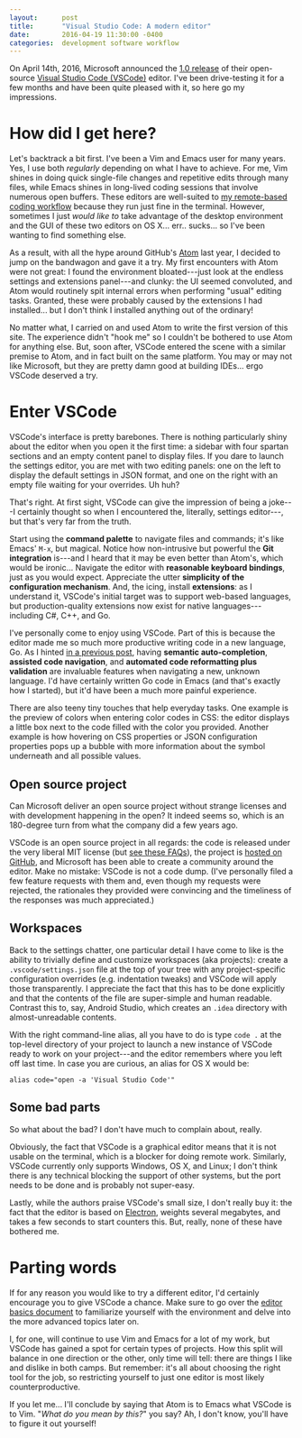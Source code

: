 ```yaml
---
layout:      post
title:       "Visual Studio Code: A modern editor"
date:        2016-04-19 11:30:00 -0400
categories:  development software workflow
---
```


On April 14th, 2016, Microsoft announced the [1.0 release](http://code.visualstudio.com/blogs/2016/04/14/vscode-1.0) of their open-source [Visual Studio Code (VSCode)](http://code.visualstudio.com) editor. I've been drive-testing it for a few months and have been quite pleased with it, so here go my impressions.

# How did I get here?

Let's backtrack a bit first. I've been a Vim and Emacs user for many years. Yes, I use both *regularly* depending on what I have to achieve. For me, Vim shines in doing quick single-file changes and repetitive edits through many files, while Emacs shines in long-lived coding sessions that involve numerous open buffers. These editors are well-suited to [my remote-based coding workflow](/blog/2015/09/07/my-coding-workflow.html) because they run just fine in the terminal. However, sometimes I just *would like to* take advantage of the desktop environment and the GUI of these two editors on OS X... err.. sucks... so I've been wanting to find something else.

As a result, with all the hype around GitHub's [Atom](http://atom.io/) last year, I decided to jump on the bandwagon and gave it a try. My first encounters with Atom were not great: I found the environment bloated---just look at the endless settings and extensions panel---and clunky: the UI seemed convoluted, and Atom would routinely spit internal errors when performing "usual" editing tasks. Granted, these were probably caused by the extensions I had installed... but I don't think I installed anything out of the ordinary!

No matter what, I carried on and used Atom to write the first version of this site. The experience didn't "hook me" so I couldn't be bothered to use Atom for anything else. But, soon after, VSCode entered the scene with a similar premise to Atom, and in fact built on the same platform. You may or may not like Microsoft, but they are pretty damn good at building IDEs... ergo VSCode deserved a try.

# Enter VSCode

VSCode's interface is pretty barebones. There is nothing particularly shiny about the editor when you open it the first time: a sidebar with four spartan sections and an empty content panel to display files. If you dare to launch the settings editor, you are met with two editing panels: one on the left to display the default settings in JSON format, and one on the right with an empty file waiting for your overrides. Uh huh?

That's right. At first sight, VSCode can give the impression of being a joke---I certainly thought so when I encountered the, literally, settings editor---, but that's very far from the truth. 

Start using the **command palette** to navigate files and commands; it's like Emacs' `M-x`, but magical. Notice how non-intrusive but powerful the **Git integration** is---and I heard that it may be even better than Atom's, which would be ironic... Navigate the editor with **reasonable keyboard bindings**, just as you would expect. Appreciate the utter **simplicity of the configuration mechanism**. And, the icing, install **extensions**: as I understand it, VSCode's initial target was to support web-based languages, but production-quality extensions now exist for native languages---including C#, C++, and Go.

I've personally come to enjoy using VSCode. Part of this is because the editor made me so much more productive writing code in a new language, Go. As I hinted [in a previous post](/blog/2016/03/22/golang-review.html#a-note-on-visual-studio-code), having **semantic auto-completion**, **assisted code navigation**, and **automated code reformatting plus validation** are invaluable features when navigating a new, unknown language. I'd have certainly written Go code in Emacs (and that's exactly how I started), but it'd have been a much more painful experience.

There are also teeny tiny touches that help everyday tasks. One example is the preview of colors when entering color codes in CSS: the editor displays a little box next to the code filled with the color you provided. Another example is how hovering on CSS properties or JSON configuration properties pops up a bubble with more information about the symbol underneath and all possible values.

## Open source project

Can Microsoft deliver an open source project without strange licenses and with development happening in the open? It indeed seems so, which is an 180-degree turn from what the company did a few years ago.

VSCode is an open source project in all regards: the code is released under the very liberal MIT license (but [see these FAQs](http://code.visualstudio.com/Docs/supporting/faq#_licensing)), the project is [hosted on GitHub](http://github.com/microsoft/vscode), and Microsoft has been able to create a community around the editor. Make no mistake: VSCode is not a code dump. (I've personally filed a few feature requests with them and, even though my requests were rejected, the rationales they provided were convincing and the timeliness of the responses was much appreciated.)

## Workspaces

Back to the settings chatter, one particular detail I have come to like is the ability to trivially define and customize workspaces (aka projects): create a `.vscode/settings.json` file at the top of your tree with any project-specific configuration overrides (e.g. indentation tweaks) and VSCode will apply those transparently. I appreciate the fact that this has to be done explicitly and that the contents of the file are super-simple and human readable. Contrast this to, say, Android Studio, which creates an `.idea` directory with almost-unreadable contents.

With the right command-line alias, all you have to do is type `code .` at the top-level directory of your project to launch a new instance of VSCode ready to work on your project---and the editor remembers where you left off last time. In case you are curious, an alias for OS X would be:

    alias code="open -a 'Visual Studio Code'"

## Some bad parts

So what about the bad? I don't have much to complain about, really.

Obviously, the fact that VSCode is a graphical editor means that it is not usable on the terminal, which is a blocker for doing remote work. Similarly, VSCode currently only supports Windows, OS X, and Linux; I don't think there is any technical blocking the support of other systems, but the port needs to be done and is probably not super-easy.

Lastly, while the authors praise VSCode's small size, I don't really buy it: the fact that the editor is based on [Electron](http://electron.atom.io/), weights several megabytes, and takes a few seconds to start counters this. But, really, none of these have bothered me.

# Parting words

If for any reason you would like to try a different editor, I'd certainly encourage you to give VSCode a chance. Make sure to go over the [editor basics document](https://code.visualstudio.com/docs/editor/codebasics) to familiarize yourself with the environment and delve into the more advanced topics later on.

I, for one, will continue to use Vim and Emacs for a lot of my work, but VSCode has gained a spot for certain types of projects. How this split will balance in one direction or the other, only time will tell: there are things I like and dislike in both camps. But remember: it's all about choosing the right tool for the job, so restricting yourself to just one editor is most likely counterproductive.

If you let me... I'll conclude by saying that Atom is to Emacs what VSCode is to Vim. "*What do you mean by this?*" you say? Ah, I don't know, you'll have to figure it out yourself!
